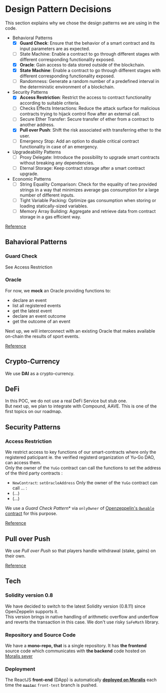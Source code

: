 # Design Pattern Decisions

This section explains why we chose the design patterns we are using in the code. 


- Behavioral Patterns
    - [x] **Guard Check**: Ensure that the behavior of a smart contract and its input parameters are as expected.
    - [ ] State Machine: Enable a contract to go through different stages with different corresponding functionality exposed.
    - [x] **Oracle**: Gain access to data stored outside of the blockchain.
    - [x] **State Machine**: Enable a contract to go through different stages with different corresponding functionality exposed.
    - [ ] Randomness: Generate a random number of a predefined interval in the deterministic environment of a blockchain.
- Security Patterns
    - [x] **Access Restriction**: Restrict the access to contract functionality according to suitable criteria.
    - [ ] Checks Effects Interactions: Reduce the attack surface for malicious contracts trying to hijack control flow after an external call.
    - [ ] Secure Ether Transfer: Secure transfer of ether from a contract to another address.
    - [x] **Pull over Push**: Shift the risk associated with transferring ether to the user.
    - [ ] Emergency Stop: Add an option to disable critical contract functionality in case of an emergency.
- Upgradeability Patterns
    - [ ] Proxy Delegate: Introduce the possibility to upgrade smart contracts without breaking any dependencies.
    - [ ] Eternal Storage: Keep contract storage after a smart contract upgrade.
- Economic Patterns
    - [ ] String Equality Comparison: Check for the equality of two provided strings in a way that minimizes average gas consumption for a large number of different inputs.
    - [ ] Tight Variable Packing: Optimize gas consumption when storing or loading statically-sized variables.
    - [ ] Memory Array Building: Aggregate and retrieve data from contract storage in a gas efficient way.

[Reference](https://fravoll.github.io/solidity-patterns/)

## Bahavioral Patterns

### Guard Check

See Access Restriction

### Oracle

For now, we **mock** an Oracle providing functions to:
- declare an event
- list all registered events
- get the latest event
- declare an event outcome
- get the outcome of an event

Next up, we will interconnect with an existing Oracle that makes available on-chain the results of sport events.

[Reference](https://fravoll.github.io/solidity-patterns/oracle.html)

## Crypto-Currency

We use **DAI** as a crypto-currency.

## DeFi

In this POC, we do not use a real DeFi Service but stub one.  
But next up, we plan to integrate with Compound, AAVE.
This is one of the first topics on our roadmap.


## Security Patterns

### Access Restriction

We restrict access to key functions of our smart-contracts where only the registered paticipant ie. the verified registerd organization of Yu-Go DAO, can access them.  
Only the owner of the `YuGo` contract can call the functions to set the address of the third party contracts :
- `NewContract`: `setOracleAddress` 
Only the owner of the `YuGo` contract can call ... :
- (...)
- (...)

We use a *Guard Check Pattern** via `onlyOwner` of [Openzeppelin's `Ownable` contract](https://github.com/OpenZeppelin/openzeppelin-contracts/blob/v4.0.0/contracts/access/Ownable.sol) for this purpose.

[Reference](https://fravoll.github.io/solidity-patterns/access_restriction.html)

## Pull over Push

We use *Pull over Push* so that players handle withdrawal (stake, gains) on their own.

[Reference](https://fravoll.github.io/solidity-patterns/pull_over_push.html)

## Tech

### Solidity version 0.8

We have decided to switch to the latest Solidity version (0.8.11) since OpenZeppelin supports it.  
This version brings in native handling of arithmetic overflow and underflow and reverts the transaction in this case. 
We don't use risky `SaFeMath` library.

### Repository and Source Code

We have a **mono-repo, that** is a single repository.
It has **the frontend** source code which communicates with **the backend** code hosted on [Moralis sever](https://moralis.io/)

### Deployment

The ReactJS **front-end** (DApp) is automatically **[deployed on Moralis](../README.md#deploy-front-end)** each time the ~~`master`~~ `front-test` branch is pushed.

